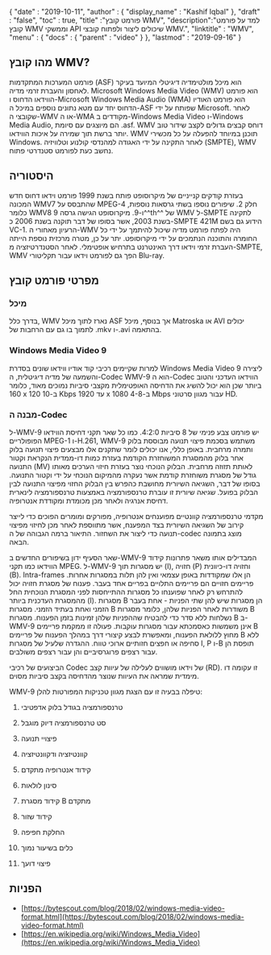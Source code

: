 {
  "date" : "2019-10-11",
  "author" : {
    "display_name" : "Kashif Iqbal"
},
  "draft" : "false",
  "toc" : true,
  "title" :"פורמט קובץ WMV",
  "description":"למד על פורמט קובץ WMV וממשקי API שיכולים ליצור ולפתוח קובצי WMV.",
  "linktitle" : "WMV",
  "menu" : {
    "docs" : {
      "parent" : "video"
}
},
  "lastmod" : "2019-09-16"
}

## מהו קובץ WMV?

פורמט המערכות המתקדמות (ASF) הוא מיכל מולטימדיה דיגיטלי המיועד בעיקר לאחסון והעברת זרמי מדיה. Microsoft Windows Media Video (WMV) הוא פורמט הווידאו הדחוס ו-Microsoft Windows Media Audio (WMA) הוא פורמט האודיו הדחוס יחד עם מטא נתונים נוספים במיכל ה-ASF שפותח על ידי Microsoft. לאחר שקובצי ה-WMV או ה-WMA מקודדים ב-Windows Media Video ו-Windows Media Audio, הם מיוצגים עם סיומת .asf. WMV דוחס קבצים גדולים לקצב שידור טוב יותר ברשת תוך שמירה על איכות הווידאו. WMV תוכנן במיוחד להפעלה על כל מכשירי Windows. לאחר התקינה על ידי האגודה למהנדסי קולנוע וטלוויזיה (SMPTE), WMV נחשב כעת לפורמט סטנדרטי פתוח.

## היסטוריה ##

בעזרת קודקים קנייניים של מיקרוסופט פותח בשנת 1999 פורמט וידאו דחוס חדש המכונה WMV7 שהתבסס על MPEG-4 חלק 2. שיפורים נוספו בשתי גרסאות נוספות, כלומר WMV8 ו-9. מיקרוסופט הגישה גרסה 9^^th^^ של WMV ל-SMPTE לתקינה בשנת 2003, אשר בסופו של דבר תוקנה בשנת 2006 כ-SMPTE 421M הידוע גם בשם VC-1. הרעיון מאחורי ה-WMV היה לפתח פורמט מדיה שיכול להיתמך על ידי כל החומרה והתוכנה הנתמכים על ידי מיקרוסופט. יתר על כן, מטרה מרכזית נוספת הייתה העברת זרמי וידאו דרך האינטרנט בתרחיש אופטימלי. לאחר הסטנדרטיזציה מ-SMPTE, WMV הפך גם לפורמט וידאו עבור תקליטורי Blu-ray.

## מפרטי פורמט קובץ

### מיכל

בדרך כלל, WMV נארז לתוך מיכל ASF אך בנוסף, מיכל Matroska או AVI יכולים לתמוך בו גם עם הרחבות של .mkv ו-.avi בהתאמה.

### Windows Media Video 9

למרות שקיימים רכיבי קוד אודיו ווידאו שונים בסדרת Windows Media Video 9 ליצירה והשמעה של מדיה דיגיטלית, ה-Codec WMV-9 הוא ה-Codec הווידאו העדכני והטוב ביותר שכן הוא יכול להשיג את הדחיסה האופטימלית מקצבי סיביות נמוכים מאוד, כלומר 160 x 120 ב-10 Kbps עד 1920 x 1080 ב-4-8 Mbps עבור מגוון סרטוני HD.

### מבנה ה-Codec

ל-WMV-9 יש פורמט צבע פנימי של 8 סיביות 4:2:0. כמו כל שאר תקני דחיסת הווידאו הפופולריים MPEG-1 ו-H.261, WMV-9 משתמש בסכמת פיצוי תנועה מבוססת בלוק ותמרה מרחבית. באופן כללי, אנו יכולים לומר שתקנים אלו מבצעים פיצוי תנועה בלוק אחר בלוק מהמסגרת המשוחזרת הקודמת בעזרת כמות דו-ממדית הנקראת וקטור התנועה (MV) לאותת תזוזה מרחבית. הבלוק הנוכחי נוצר בעזרת חיזוי הערכים מאותו גודל של מסגרת משוחזרת קודמת אשר נעקרה מהמיקום הנוכחי על ידי וקטור התנועה. בסופו של דבר, השגיאה השיורית מחושבת כהפרש בין הבלוק החזוי מפיצוי התנועה לבין הבלוק בפועל. שגיאה שיורית זו עוברת טרנספורמציה באמצעות טרנספורמציה לינארית דחיסת אנרגיה ולאחר מכן מכומדת ומקודדת אנטרופיה.

מקדמי טרנספורמציה קוונטיים מפוענחים אנטרופיה, מפורקים ומומרים הפוכים כדי לייצר קירוב של השגיאה השיורית בצד המפענח, אשר מתווספת לאחר מכן לחיזוי מפיצוי תנועה כדי ליצור את השחזור. התיאור ברמה הגבוהה של ה-codec מוצג בתמונה הבאה.

שאר הסעיף ידון בשיפורים החדשים ב-WMV-9 המבדילים אותו משאר פתרונות קידוד הווידאו כמו תקני MPEG. ל-WMV-9 יש מסגרות תוך (I), חזויה (P) וחזויה דו-כיוונית (B). Intra-frames הן אלו שמקודדות באופן עצמאי ואין להן תלות במסגרות אחרות. פריימים חזויים הם פריימים התלויים בפריים אחד בעבר. פענוח של מסגרת חזויה יכול להתרחש רק לאחר שפוענחו כל מסגרות ההתייחסות לפני המסגרת הנוכחית החל מהמסגרת העדכנית ביותר (I). מסגרות B הן מסגרות שיש להן שתי הפניות - אחת בעבר הזמני ואחת בעתיד הזמני. מסגרות B משודרות לאחר הפניות שלהן, כלומר מסגרות B נשלחות ללא סדר כדי להבטיח שההפניות שלהן זמינות בזמן הפענוח. מסגרות B ב-WMV-9 אינן משמשות כאסמכתא עבור מסגרות עוקבות. פעולה זו ממקמת פריימים B מחוץ ללולאת הפענוח, ומאפשרת לבצע קיצורי דרך במהלך הפענוח של פריימים B ללא סחיפה או חפצים חזותיים ארוכי טווח. ההגדרה שלעיל של מסגרות I, P ו-B תופסת הן עבור רצפים פרוגרסיביים והן עבור רצפים משולבים.

הביצועים של רכיבי Codec של וידאו מושווים לעלילה של עיוות קצב (RD). זו עקומה דו מימדית שמראה את העיוות שנוצר מהדחיסה בקצב סיביות מסוים.

WMV-9 טיפלה בבעיה זו עם הצגת מגוון טכניקות המפורטות להלן:

1. טרנספורמציה בגודל בלוק אדפטיבי

2. סט טרנספורמציה דיוק מוגבל

3. פיצויי תנועה

4. קוונטיזציה ודקוונטיזציה

5. קידוד אנטרופיה מתקדם

6. סינון לולאות

7. קידוד מסגרת B מתקדם

8. קידוד שזור

9. החלקת חפיפה

10. כלים בשיעור נמוך

11. פיצוי דועך

## הפניות ##

* [https://bytescout.com/blog/2018/02/windows-media-video-format.html](https://bytescout.com/blog/2018/02/windows-media-video-format.html)
* [https://en.wikipedia.org/wiki/Windows_Media_Video](https://en.wikipedia.org/wiki/Windows_Media_Video)



